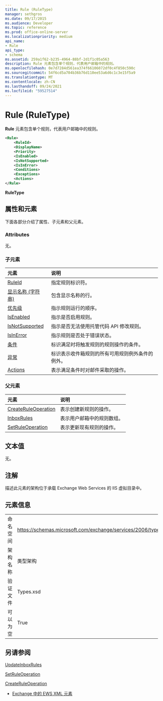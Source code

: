 ```yaml
---
title: Rule (RuleType)
manager: sethgros
ms.date: 09/17/2015
ms.audience: Developer
ms.topic: reference
ms.prod: office-online-server
ms.localizationpriority: medium
api_name:
- Rule
api_type:
- schema
ms.assetid: 259a1f62-b235-4964-88bf-2d1f1c05a563
description: Rule 元素包含单个规则，代表用户邮箱中的规则。
ms.openlocfilehash: 0e7d7284d561ea374f66106072df0c4f850c590c
ms.sourcegitcommit: 54f6cd5a704b36b76d110ee53a6d6c1c3e15f5a9
ms.translationtype: MT
ms.contentlocale: zh-CN
ms.lasthandoff: 09/24/2021
ms.locfileid: "59527514"
---
```

# <a name="rule-ruletype"></a>Rule (RuleType)

**Rule** 元素包含单个规则，代表用户邮箱中的规则。 
  
```XML
<Rule>
    <RuleId>
    <DisplayName>
    <Priority>
    <IsEnabled>
    <IsNotSupported>
    <IsInError>
    <Conditions>
    <Exceptions>
    <Actions>
</Rule>
```

 **RuleType**
## <a name="attributes-and-elements"></a>属性和元素

下面各部分介绍了属性、子元素和父元素。
  
### <a name="attributes"></a>Attributes

无。
  
### <a name="child-elements"></a>子元素

|**元素**|**说明**|
|:-----|:-----|
|[RuleId](ruleid.md) <br/> |指定规则标识符。  <br/> |
|[显示名称 (字符串)](displayname-string.md) <br/> |包含显示名称的行。  <br/> |
|[优先级](priority.md) <br/> |指示规则运行的顺序。  <br/> |
|[IsEnabled](isenabled.md) <br/> |指示是否启用规则。  <br/> |
|[IsNotSupported](isnotsupported.md) <br/> |指示是否无法使用托管代码 API 修改规则。  <br/> |
|[IsInError](isinerror.md) <br/> |指示规则是否处于错误状态。  <br/> |
|[条件](conditions.md) <br/> |标识满足时将触发规则的规则操作的条件。  <br/> |
|[异常](exceptions.md) <br/> |标识表示收件箱规则的所有可用规则例外条件的例外。  <br/> |
|[Actions](actions.md) <br/> |表示满足条件时对邮件采取的操作。  <br/> |
   
### <a name="parent-elements"></a>父元素

|**元素**|**说明**|
|:-----|:-----|
|[CreateRuleOperation](createruleoperation.md) <br/> |表示创建新规则的操作。  <br/> |
|[InboxRules](inboxrules.md) <br/> |表示用户邮箱中的规则数组。  <br/> |
|[SetRuleOperation](setruleoperation.md) <br/> |表示更新现有规则的操作。  <br/> |
   
## <a name="text-value"></a>文本值

无。
  
## <a name="remarks"></a>注解

描述此元素的架构位于承载 Exchange Web Services 的 IIS 虚拟目录中。
  
## <a name="element-information"></a>元素信息

|||
|:-----|:-----|
|命名空间  <br/> |https://schemas.microsoft.com/exchange/services/2006/types  <br/> |
|架构名称  <br/> |类型架构  <br/> |
|验证文件  <br/> |Types.xsd  <br/> |
|可以为空  <br/> |True  <br/> |
   
## <a name="see-also"></a>另请参阅



[UpdateInboxRules](updateinboxrules.md)
  
[SetRuleOperation](setruleoperation.md)
  
[CreateRuleOperation](createruleoperation.md)


- [Exchange 中的 EWS XML 元素](ews-xml-elements-in-exchange.md)

